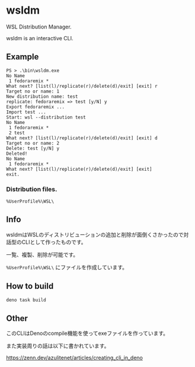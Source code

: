 # wsldm

WSL Distribution Manager.

wsldm is an interactive CLI.

## Example

```
PS > .\bin\wsldm.exe
No Name
 1 fedoraremix *
What next? [list(l)/replicate(r)/delete(d)/exit] [exit] r
Target no or name: 1
New distribution name: test
replicate: fedoraremix => test [y/N] y
Export fedoraremix ...
Import test ...
Start: wsl --distribution test
No Name
 1 fedoraremix *
 2 test
What next? [list(l)/replicate(r)/delete(d)/exit] [exit] d
Target no or name: 2  
Delete: test [y/N] y
Deleted!
No Name
 1 fedoraremix *
What next? [list(l)/replicate(r)/delete(d)/exit] [exit]
exit.
```

### Distribution files.

`%UserProfile%\WSL\`

## Info

wsldmはWSLのディストリビューションの追加と削除が面倒くさかったので対話型のCLIとして作ったものです。

一覧、複製、削除が可能です。

`%UserProfile%\WSL\` にファイルを作成しています。

## How to build

```sh
deno task build
```

## Other

このCLIはDenoのcompile機能を使ってexeファイルを作っています。

また実装周りの話は以下に書かれています。

https://zenn.dev/azulitenet/articles/creating_cli_in_deno
